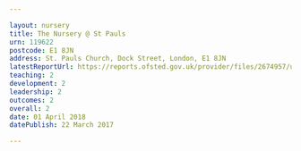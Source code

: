 ```yaml
---

layout: nursery
title: The Nursery @ St Pauls
urn: 119622
postcode: E1 8JN
address: St. Pauls Church, Dock Street, London, E1 8JN
latestReportUrl: https://reports.ofsted.gov.uk/provider/files/2674957/urn/119622.pdf
teaching: 2
development: 2
leadership: 2
outcomes: 2
overall: 2
date: 01 April 2018 
datePublish: 22 March 2017

---
```

